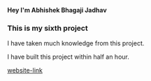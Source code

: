 **Hey I'm Abhishek Bhagaji Jadhav**

### This is my sixth project

I have taken much knowledge from this project.

I have built this project within half an hour.

[website-link](http://itsabhi.ml)